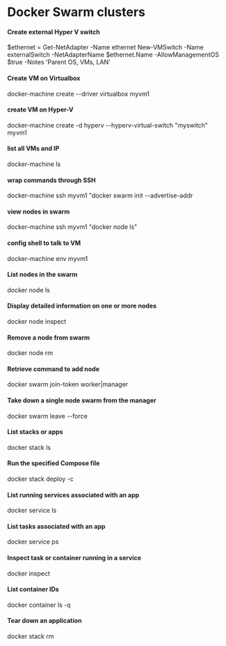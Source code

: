 # Docker Swarm clusters

#### Create external Hyper V switch 
$ethernet = Get-NetAdapter -Name ethernet
New-VMSwitch -Name externalSwitch -NetAdapterName $ethernet.Name -AllowManagementOS $true -Notes 'Parent OS, VMs, LAN'
#### Create VM on Virtualbox
docker-machine create --driver virtualbox myvm1                              
#### create VM on Hyper-V
docker-machine create -d hyperv --hyperv-virtual-switch "myswitch" myvm1 	  
#### list all VMs and IP
docker-machine ls														                             	   
#### wrap commands through SSH
docker-machine ssh myvm1 "docker swarm init --advertise-addr <myvm1 ip>
#### view nodes in swarm
docker-machine ssh myvm1 "docker node ls"								                     
#### config shell to talk to VM
docker-machine env myvm1												                             
#### List nodes in the swarm
docker node ls																                               
#### Display detailed information on one or more nodes
docker node inspect <node>
#### Remove a node from swarm  
docker node rm <node>				
#### Retrieve command to add node
docker swarm join-token worker|manager										                   
#### Take down a single node swarm from the manager
docker swarm leave --force     											 	                       
#### List stacks or apps
docker stack ls                                           				           
#### Run the specified Compose file
docker stack deploy -c <composefile> <appname>  						                 
#### List running services associated with an app
docker service ls                 											                     
#### List tasks associated with an app 
docker service ps <service>                  								                 
#### Inspect task or container running in a service
docker inspect <task or container>                   						             
#### List container IDs
docker container ls -q                                      				         
#### Tear down an application
docker stack rm <appname>                 						             
